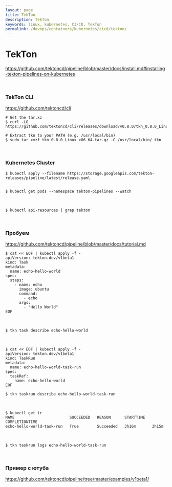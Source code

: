```yaml
---
layout: page
title: TekTon
description: TekTon
keywords: linux, kubernetes, CI/CD, TekTon
permalink: /devops/containers/kubernetes/cicd/tekton/
---
```


# TekTon


https://github.com/tektoncd/pipeline/blob/master/docs/install.md#installing-tekton-pipelines-on-kubernetes


<br/>

### TekTon CLI

https://github.com/tektoncd/cli



    # Get the tar.xz
    $ curl -LO https://github.com/tektoncd/cli/releases/download/v0.8.0/tkn_0.8.0_Linux_x86_64.tar.gz

    # Extract tkn to your PATH (e.g. /usr/local/bin)
    $ sudo tar xvzf tkn_0.8.0_Linux_x86_64.tar.gz -C /usr/local/bin/ tkn

<!--

    $ sudo apt update;
    $ sudo apt install -y gnupg
    $ sudo apt-key adv --keyserver keyserver.ubuntu.com --recv-keys 3EFE0E0A2F2F60AA
    $ echo "deb http://ppa.launchpad.net/tektoncd/cli/ubuntu eoan main"|sudo tee /etc/apt/sources.list.d/tektoncd-ubuntu-cli.list
    $ sudo apt update && sudo apt install -y tektoncd-cli

-->


<br/>

### Kubernetes Cluster

    $ kubectl apply --filename https://storage.googleapis.com/tekton-releases/pipeline/latest/release.yaml


    $ kubectl get pods --namespace tekton-pipelines --watch


<br/>

    $ kubectl api-resources | grep tekton

<br/>

### Пробуем

https://github.com/tektoncd/pipeline/blob/master/docs/tutorial.md


```
$ cat << EOF | kubectl apply -f -
apiVersion: tekton.dev/v1beta1
kind: Task
metadata:
  name: echo-hello-world
spec:
  steps:
    - name: echo
      image: ubuntu
      command:
        - echo
      args:
        - "Hello World"
EOF
```

<br/>

    $ tkn task describe echo-hello-world

<br/>

```
$ cat << EOF | kubectl apply -f -
apiVersion: tekton.dev/v1beta1
kind: TaskRun
metadata:
  name: echo-hello-world-task-run
spec:
  taskRef:
    name: echo-hello-world
EOF
```


    $ tkn taskrun describe echo-hello-world-task-run

<br/>

    $ kubectl get tr
    NAME                        SUCCEEDED   REASON      STARTTIME   COMPLETIONTIME
    echo-hello-world-task-run   True        Succeeded   3h16m       3h15m

<br/>

    $ tkn taskrun logs echo-hello-world-task-run


<br/>

### Пример с ютуба

https://github.com/tektoncd/pipeline/tree/master/examples/v1beta1/